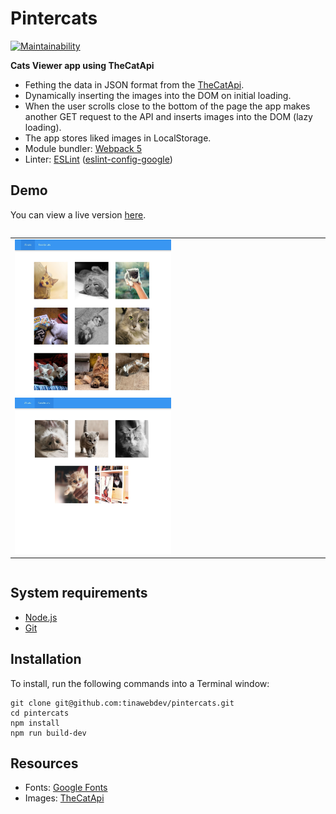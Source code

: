 # Pintercats
[![Maintainability](https://api.codeclimate.com/v1/badges/9a45cf7aae882d055a1c/maintainability)](https://codeclimate.com/github/tinawebdev/pintercats/maintainability)

**Cats Viewer app using TheCatApi**

* Fething the data in JSON format from the [TheCatApi](https://docs.thecatapi.com/).
* Dynamically inserting the images into the DOM on initial loading.
* When the user scrolls close to the bottom of the page the app makes another GET request to the API and inserts images into the DOM (lazy loading).
* The app stores liked images in LocalStorage.
* Module bundler: [Webpack 5](https://webpack.js.org/)
* Linter: [ESLint](https://eslint.org/) ([eslint-config-google](https://github.com/google/eslint-config-google))

## Demo
You can view a live version [here](https://tinawebdev.github.io/pintercats/).

<div style="display: flex; align-items: flex-start;">
  <table><tr><td>
    <img src="./screenshots/demo1.png" height="250" width="250">
    <img src="./screenshots/demo2.png" height="250" width="250">
  </td></tr></table>
</div>

## System requirements
* [Node.js](https://nodejs.org/en/)
* [Git](https://github.com/git-guides/install-git)

## Installation
To install, run the following commands into a Terminal window:
```
git clone git@github.com:tinawebdev/pintercats.git
cd pintercats
npm install
npm run build-dev
```

## Resources
* Fonts: [Google Fonts](https://fonts.google.com/)
* Images: [TheCatApi](https://docs.thecatapi.com/)
